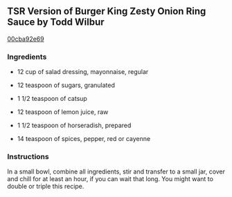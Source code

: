 ## TSR Version of Burger King Zesty Onion Ring Sauce by Todd Wilbur

[00cba92e69](http://www.food.com/recipe/tsr-version-of-burger-king-zesty-onion-ring-sauce-by-todd-wilbur-308329)

### Ingredients

 - 12 cup of salad dressing, mayonnaise, regular

 - 12 teaspoon of sugars, granulated

 - 1 1/2 teaspoon of catsup

 - 12 teaspoon of lemon juice, raw

 - 1 1/2 teaspoon of horseradish, prepared

 - 14 teaspoon of spices, pepper, red or cayenne

### Instructions

In a small bowl, combine all ingredients, stir and transfer to a small jar, cover and chill for at least an hour, if you can wait that long. You might want to double or triple this recipe.